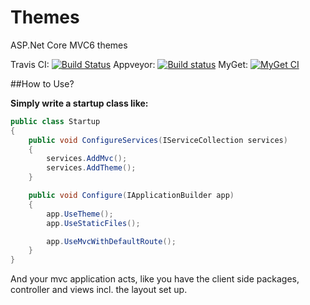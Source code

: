 # Themes
ASP.Net Core MVC6 themes

Travis CI:
[![Build Status](https://travis-ci.org/Ausm/Themes.svg?branch=master)](https://travis-ci.org/Ausm/Themes)
Appveyor:
[![Build status](https://ci.appveyor.com/api/projects/status/3ppghqrpyal0f45i/branch/master?svg=true)](https://ci.appveyor.com/project/Ausm/themes/branch/master)
MyGet:
[![MyGet CI](https://img.shields.io/myget/themes/v/EmptyTheme.svg)](https://www.myget.org/feed/themes/package/nuget/EmptyTheme)

##How to Use?


**Simply write a startup class like:**

```C#
public class Startup
{
    public void ConfigureServices(IServiceCollection services)
    {
        services.AddMvc();
        services.AddTheme();
    }

    public void Configure(IApplicationBuilder app)
    {
        app.UseTheme();
        app.UseStaticFiles();

        app.UseMvcWithDefaultRoute();
    }
}
```

And your mvc application acts, like you have the client side packages, controller and views incl. the layout set up.
